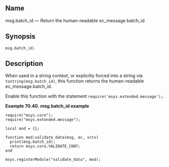 <a name="lua.ref.msg.batch_id"></a>
## Name

msg.batch_id — Return the human-readable ec_message.batch_id

<a name="idp16599248"></a>
## Synopsis

`msg.batch_id;`

<a name="idp16601488"></a>
## Description

When used in a string context, or explicitly forced into a string via `tostring(msg.batch_id)`, this function returns the human-readable ec_message.batch_id.

Enable this function with the statement `require('msys.extended.message');`.

<a name="lua.ref.msg.batch_id.example"></a>

**Example 70.40. msg.batch_id example**

```
require("msys.core");
require("msys.extended.message");

local mod = {};

function mod:validate_data(msg, ac, vctx)
  print(msg.batch_id);
  return msys.core.VALIDATE_CONT;
end

msys.registerModule("validate_data", mod);
```
